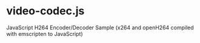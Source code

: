 video-codec.js
==============

JavaScript H264 Encoder/Decoder Sample (x264 and openH264 compiled with emscripten to JavaScript)
